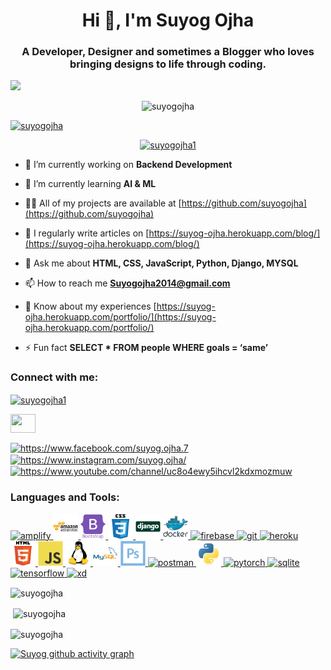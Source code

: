 



<h1 align="center">Hi 👋, I'm Suyog Ojha</h1>
<h3 align="center">A Developer, Designer and sometimes a Blogger who loves bringing designs to life through coding.</h3>

<img src="https://media-exp1.licdn.com/dms/image/C5616AQF60UkRi-4PSw/profile-displaybackgroundimage-shrink_350_1400/0/1648390932082?e=2147483647&v=beta&t=eF7n5nA3AE8iezeIVk4EEur8qpVMaPBJz8dhKZqlvy4"> 


<p align="center"> <img width="150px" src="https://komarev.com/ghpvc/?username=suyogojha&label=Profile%20views&color=0e75b6&style=flat" alt="suyogojha" /> </p>

<p align="left"> <a href="https://github.com/ryo-ma/github-profile-trophy"><img src="https://github-profile-trophy.vercel.app/?username=suyogojha" alt="suyogojha" /></a> </p>

<p align="center"> <a href="https://twitter.com/suyogojha1" target="blank"><img src="https://img.shields.io/twitter/follow/suyogojha1?logo=twitter&style=for-the-badge" alt="suyogojha1" /></a> </p>

- 🔭 I’m currently working on **Backend Development**

- 🌱 I’m currently learning **AI & ML**

- 👨‍💻 All of my projects are available at [https://github.com/suyogojha](https://github.com/suyogojha)

- 📝 I regularly write articles on [https://suyog-ojha.herokuapp.com/blog/](https://suyog-ojha.herokuapp.com/blog/)

- 💬 Ask me about **HTML, CSS, JavaScript, Python, Django, MYSQL**

- 📫 How to reach me **Suyogojha2014@gmail.com**

- 📄 Know about my experiences [https://suyog-ojha.herokuapp.com/portfolio/](https://suyog-ojha.herokuapp.com/portfolio/)

- ⚡ Fun fact **SELECT * FROM people WHERE goals = ‘same’**

<h3 align="left">Connect with me:</h3>
<p align="left">
  
<a href="https://twitter.com/suyogojha1" target="blank"><img align="center" src="https://raw.githubusercontent.com/rahuldkjain/github-profile-readme-generator/master/src/images/icons/Social/twitter.svg" alt="suyogojha1" height="30" width="40" /></a>
  
  
<a href="https://linkedin.com/in/https://www.linkedin.com/in/suyog-ojha-681b851a0/" target="blank"><img align="center" src="https://raw.githubusercontent.com/rahuldkjain/github-profile-readme-generator/master/src/images/icons/Social/linked-in-alt.svg" height="30" width="40" /></a>
  
<a href="https://fb.com/https://www.facebook.com/suyog.ojha.7" target="blank"><img align="center" src="https://raw.githubusercontent.com/rahuldkjain/github-profile-readme-generator/master/src/images/icons/Social/facebook.svg" alt="https://www.facebook.com/suyog.ojha.7" height="30" width="40" /></a>
<a href="https://instagram.com/https://www.instagram.com/suyog.ojha/" target="blank"><img align="center" src="https://raw.githubusercontent.com/rahuldkjain/github-profile-readme-generator/master/src/images/icons/Social/instagram.svg" alt="https://www.instagram.com/suyog.ojha/" height="30" width="40" /></a>
<a href="https://www.youtube.com/c/https://www.youtube.com/channel/uc8o4ewy5ihcvl2kdxmozmuw" target="blank"><img align="center" src="https://raw.githubusercontent.com/rahuldkjain/github-profile-readme-generator/master/src/images/icons/Social/youtube.svg" alt="https://www.youtube.com/channel/uc8o4ewy5ihcvl2kdxmozmuw" height="30" width="40" /></a>
</p>

<h3 align="left">Languages and Tools:</h3>
<p align="left"> <a href="https://aws.amazon.com/amplify/" target="_blank" rel="noreferrer"> <img src="https://docs.amplify.aws/assets/logo-dark.svg" alt="amplify" width="40" height="40"/> </a> <a href="https://aws.amazon.com" target="_blank" rel="noreferrer"> <img src="https://raw.githubusercontent.com/devicons/devicon/master/icons/amazonwebservices/amazonwebservices-original-wordmark.svg" alt="aws" width="40" height="40"/> </a> <a href="https://getbootstrap.com" target="_blank" rel="noreferrer"> <img src="https://raw.githubusercontent.com/devicons/devicon/master/icons/bootstrap/bootstrap-plain-wordmark.svg" alt="bootstrap" width="40" height="40"/> </a> <a href="https://www.w3schools.com/css/" target="_blank" rel="noreferrer"> <img src="https://raw.githubusercontent.com/devicons/devicon/master/icons/css3/css3-original-wordmark.svg" alt="css3" width="40" height="40"/> </a> <a href="https://www.djangoproject.com/" target="_blank" rel="noreferrer"> <img src="https://raw.githubusercontent.com/devicons/devicon/master/icons/django/django-original.svg" alt="django" width="40" height="40"/> </a> <a href="https://www.docker.com/" target="_blank" rel="noreferrer"> <img src="https://raw.githubusercontent.com/devicons/devicon/master/icons/docker/docker-original-wordmark.svg" alt="docker" width="40" height="40"/> </a> <a href="https://firebase.google.com/" target="_blank" rel="noreferrer"> <img src="https://www.vectorlogo.zone/logos/firebase/firebase-icon.svg" alt="firebase" width="40" height="40"/> </a> <a href="https://git-scm.com/" target="_blank" rel="noreferrer"> <img src="https://www.vectorlogo.zone/logos/git-scm/git-scm-icon.svg" alt="git" width="40" height="40"/> </a> <a href="https://heroku.com" target="_blank" rel="noreferrer"> <img src="https://www.vectorlogo.zone/logos/heroku/heroku-icon.svg" alt="heroku" width="40" height="40"/> </a> <a href="https://www.w3.org/html/" target="_blank" rel="noreferrer"> <img src="https://raw.githubusercontent.com/devicons/devicon/master/icons/html5/html5-original-wordmark.svg" alt="html5" width="40" height="40"/> </a> <a href="https://developer.mozilla.org/en-US/docs/Web/JavaScript" target="_blank" rel="noreferrer"> <img src="https://raw.githubusercontent.com/devicons/devicon/master/icons/javascript/javascript-original.svg" alt="javascript" width="40" height="40"/> </a> <a href="https://www.linux.org/" target="_blank" rel="noreferrer"> <img src="https://raw.githubusercontent.com/devicons/devicon/master/icons/linux/linux-original.svg" alt="linux" width="40" height="40"/> </a> <a href="https://www.mysql.com/" target="_blank" rel="noreferrer"> <img src="https://raw.githubusercontent.com/devicons/devicon/master/icons/mysql/mysql-original-wordmark.svg" alt="mysql" width="40" height="40"/> </a> <a href="https://www.photoshop.com/en" target="_blank" rel="noreferrer"> <img src="https://raw.githubusercontent.com/devicons/devicon/master/icons/photoshop/photoshop-line.svg" alt="photoshop" width="40" height="40"/> </a> <a href="https://postman.com" target="_blank" rel="noreferrer"> <img src="https://www.vectorlogo.zone/logos/getpostman/getpostman-icon.svg" alt="postman" width="40" height="40"/> </a> <a href="https://www.python.org" target="_blank" rel="noreferrer"> <img src="https://raw.githubusercontent.com/devicons/devicon/master/icons/python/python-original.svg" alt="python" width="40" height="40"/> </a> <a href="https://pytorch.org/" target="_blank" rel="noreferrer"> <img src="https://www.vectorlogo.zone/logos/pytorch/pytorch-icon.svg" alt="pytorch" width="40" height="40"/> </a> <a href="https://www.sqlite.org/" target="_blank" rel="noreferrer"> <img src="https://www.vectorlogo.zone/logos/sqlite/sqlite-icon.svg" alt="sqlite" width="40" height="40"/> </a> <a href="https://www.tensorflow.org" target="_blank" rel="noreferrer"> <img src="https://www.vectorlogo.zone/logos/tensorflow/tensorflow-icon.svg" alt="tensorflow" width="40" height="40"/> </a> <a href="https://www.adobe.com/products/xd.html" target="_blank" rel="noreferrer"> <img src="https://cdn.worldvectorlogo.com/logos/adobe-xd.svg" alt="xd" width="40" height="40"/> </a> </p>




<p><img align="center" src="https://github-readme-stats.vercel.app/api/top-langs?username=suyogojha&show_icons=true&locale=en&layout=compact" alt="suyogojha" /></p>





<p>&nbsp;<img align="center" src="https://github-readme-stats.vercel.app/api?username=suyogojha&show_icons=true&theme=radical&locale=en" alt="suyogojha"></p>

<p><img align="center" src="https://github-readme-streak-stats.herokuapp.com/?user=suyogojha&" alt="suyogojha" /></p>

[![Suyog github activity graph](https://activity-graph.herokuapp.com/graph?username=suyogojha&theme=dracula)](https://github.com/suyogojha/github-readme-activity-graph)


